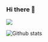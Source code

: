 ### Hi there 👋

![](https://komarev.com/ghpvc/?username=ruo2019&color=9d33e8)

![Github stats](https://github-readme-stats.vercel.app/api?username=ruo2019)
